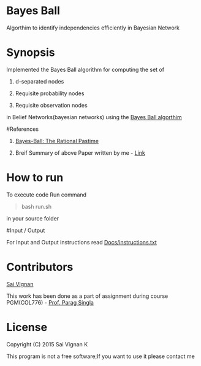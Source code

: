 # Bayes Ball

Algorthim to identify independencies efficiently in Bayesian Network

# Synopsis

Implemented the Bayes Ball algorithm for computing the set of 

1. d-separated nodes

2. Requisite probability nodes

3. Requisite observation nodes

in Belief Networks(bayesian networks) using the [Bayes Ball algorthim](http://www.wikicoursenote.com/wiki/Stat946f11#Bayes_Ball)

#References

1. [Bayes-Ball: The Rational Pastime](http://arxiv.org/abs/1301.7412)

2. Breif Summary of above Paper written by me - [Link](https://github.com/saivig/PGM/blob/master/Bayes_Ball/Docs/Summary.pdf)

# How to run

To execute code Run command 

>bash run.sh 

in your source folder

#Input / Output

For Input and Output instructions read [Docs/instructions.txt](https://github.com/saivig/PGM/blob/master/Bayes_Ball/Docs/instructions.txt)

# Contributors

[Sai Vignan](http://www.iitd.ac.in/~cs5120289)

This work has been done as a part of assignment during course PGM(COL776) - [Prof. Parag Singla](http://www.cse.iitd.ac.in/~parags/)

# License

Copyright (C) 2015  Sai Vignan K

This program is not a free software;If you want to use it please contact me
